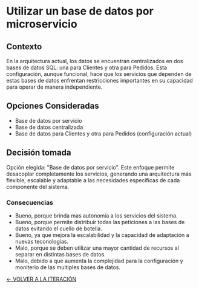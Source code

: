 # Utilizar un base de datos por microservicio

## Contexto

En la arquitectura actual, los datos se encuentran centralizados en dos bases de datos SQL: una para Clientes y otra para Pedidos. Esta configuración, aunque funcional, hace que los servicios que dependen de estas bases de datos enfrentan restricciones importantes en su capacidad para operar de manera independiente.

## Opciones Consideradas

* Base de datos por servicio
* Base de datos centralizada
* Base de datos para Clientes y otra para Pedidos (configuración actual)

## Decisión tomada

Opción elegida: "Base de datos por servicio". Este enfoque permite desacoplar completamente los servicios, generando una arquitectura más flexible, escalable y adaptable a las necesidades específicas de cada componente del sistema.

### Consecuencias

* Bueno, porque brinda mas autonomia a los servicios del sistema.
* Bueno, porque permite distribuir todas las peticiones a las bases de datos evitando el cuello de botella. 
* Bueno, ya que mejora la escalabilidad y la capacidad de adaptación a nuevas teconologías.
* Malo, porque se deben utilizar una mayor cantidad de recursos al separar en distintas bases de datos.
* Malo, debido a que aumenta la complejidad para la configuración y moniterio de las multiples bases de datos.

[<- VOLVER A LA ITERACIÓN](/docs/iteraciones/iteracion-1.md)